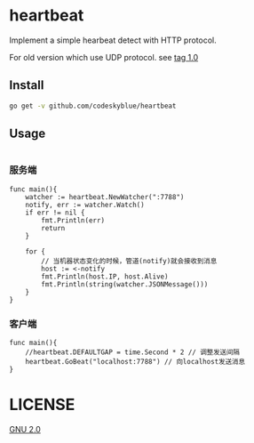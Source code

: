 # heartbeat
Implement a simple hearbeat detect with HTTP protocol.

For old version which use UDP protocol. see [tag 1.0](#TODO)

## Install
```bash
go get -v github.com/codeskyblue/heartbeat
```

## Usage
```
```

### 服务端
	func main(){
		watcher := heartbeat.NewWatcher(":7788")
		notify, err := watcher.Watch()
		if err != nil {
			fmt.Println(err)
			return
		}
		
		for {
			// 当机器状态变化的时候，管道(notify)就会接收到消息
			host := <-notify
			fmt.Println(host.IP, host.Alive)
			fmt.Println(string(watcher.JSONMessage()))
		}
	}
### 客户端
	func main(){
		//heartbeat.DEFAULTGAP = time.Second * 2 // 调整发送间隔
		heartbeat.GoBeat("localhost:7788") // 向localhost发送消息
	}
	

# LICENSE
[GNU 2.0](LICENSE)